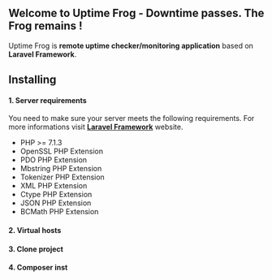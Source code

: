 ## Welcome to Uptime Frog - Downtime passes. The Frog remains !

Uptime Frog is **remote uptime checker/monitoring application** based on **Laravel Framework**.

## Installing

#### 1. Server requirements
You need to make sure your server meets the following requirements. For more informations visit **[Laravel Framework](https://laravel.com/docs/5.7/installation)** website.

-   PHP >= 7.1.3
-   OpenSSL PHP Extension
-   PDO PHP Extension
-   Mbstring PHP Extension
-   Tokenizer PHP Extension
-   XML PHP Extension
-   Ctype PHP Extension
-   JSON PHP Extension
-   BCMath PHP Extension

#### 2. Virtual hosts

#### 3. Clone project

#### 4. Composer inst
